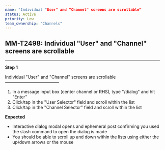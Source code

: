 ```yaml
---
name: "Individual "User" and "Channel" screens are scrollable"
status: Active
priority: Low
team_ownership: "Channels"
---
```


## MM-T2498: Individual "User" and "Channel" screens are scrollable

---

**Step 1**

Individual "User" and "Channel" screens are scrollable\
–––––––––––––––––––––––––

1. In a message input box (center channel or RHS), type "/dialog" and hit "Enter"
2. Click/tap in the "User Selector" field and scroll within the list
3. Click/tap in the "Channel Selector" field and scroll within the list

**Expected**

- Interactive dialog modal opens and ephemeral post confirming you used the slash command to open the dialog is made
- You should be able to scroll up and down within the lists using either the up/down arrows or the mouse
